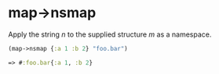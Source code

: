 # map->nsmap
Apply the string _n_ to the supplied structure _m_ as a namespace.
```clojure
(map->nsmap {:a 1 :b 2} "foo.bar")

=> #:foo.bar{:a 1, :b 2}
```
